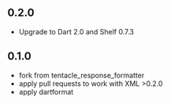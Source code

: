 ## 0.2.0

* Upgrade to Dart 2.0 and Shelf 0.7.3

## 0.1.0

* fork from tentacle_response_formatter
* apply pull requests to work with XML >0.2.0
* apply dartformat
